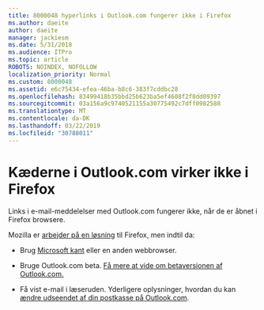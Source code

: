 ```yaml
---
title: 8000048 hyperlinks i Outlook.com fungerer ikke i Firefox
ms.author: daeite
author: daeite
manager: jackiesm
ms.date: 5/31/2018
ms.audience: ITPro
ms.topic: article
ROBOTS: NOINDEX, NOFOLLOW
localization_priority: Normal
ms.custom: 8000048
ms.assetid: e6c75434-efea-46ba-b8c6-383f7cddbc28
ms.openlocfilehash: 83499418b35bbd25b623ba5ef4608f2f8dd09397
ms.sourcegitcommit: 03a156a9c9740521155a30775492c7dff0982588
ms.translationtype: MT
ms.contentlocale: da-DK
ms.lasthandoff: 03/22/2019
ms.locfileid: "30788011"
---
```

# <a name="links-in-outlookcom-dont-work-in-firefox"></a>Kæderne i Outlook.com virker ikke i Firefox

Links i e-mail-meddelelser med Outlook.com fungerer ikke, når de er åbnet i Firefox browsere.
  
Mozilla er [arbejder på en løsning](https://go.microsoft.com/fwlink/p/?linkid=2001502&amp;clcid=0x409) til Firefox, men indtil da: 
  
- Brug [Microsoft kant](https://go.microsoft.com/fwlink/p/?linkid=2001503&amp;clcid=0x409) eller en anden webbrowser. 
    
- Bruge Outlook.com beta. [Få mere at vide om betaversionen af Outlook.com.](https://go.microsoft.com/fwlink/p/?linkid=874356&amp;clcid=0x409)
    
- Få vist e-mail i læseruden. Yderligere oplysninger, hvordan du kan [ændre udseendet af din postkasse på Outlook.com](https://go.microsoft.com/fwlink/p/?linkid=2001401&amp;clcid=0x409).
    

